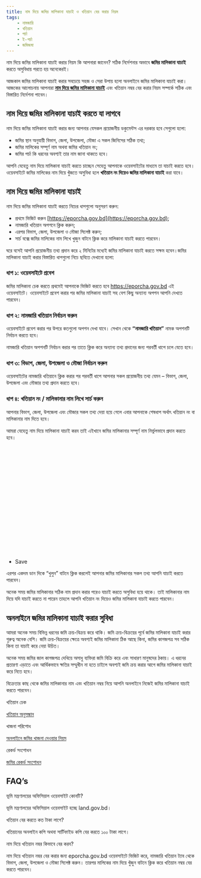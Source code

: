 ```yaml
---
title: নাম দিয়ে জমির মালিকানা যাচাই ও খতিয়ান বের করার নিয়ম
tags: 
    - নামজারি
    - খতিয়ান
    - পর্চা
    - ই-পর্চা
    - জমিজমা
---
```

নাম দিয়ে জমির মালিকানা যাচাই করার নিয়ম কি আপনারা জানেন? সঠিক নির্দেশনার অভাবে **জমির মালিকানা যাচাই** করতে অসুবিধায় পরতে হয় অনেকেরই।

আজকাল জমির মালিকানা যাচাই করার সবচেয়ে সহজ ও সেরা উপায় হলো অনলাইনে জমির মালিকানা যাচাই করা। আজকের আলোচনায় আপনারা **[নাম দিয়ে জমির মালিকানা যাচাই](https://eservicesbd.com/verify-land-ownership/#%E0%A6%A8%E0%A6%BE%E0%A6%AE_%E0%A6%A6%E0%A6%BF%E0%A6%AF%E0%A6%BC%E0%A7%87_%E0%A6%9C%E0%A6%AE%E0%A6%BF%E0%A6%B0_%E0%A6%AE%E0%A6%BE%E0%A6%B2%E0%A6%BF%E0%A6%95%E0%A6%BE%E0%A6%A8%E0%A6%BE_%E0%A6%AF%E0%A6%BE%E0%A6%9A%E0%A6%BE%E0%A6%87)** এবং খতিয়ান নম্বর বের করার নিয়ম সম্পর্কে সঠিক এবং বিস্তারিত নির্দেশনা পাবেন।

নাম দিয়ে জমির মালিকানা যাচাই করতে যা লাগবে
-------------------------------------------

নাম দিয়ে জমির মালিকানা যাচাই করার জন্য আপনার যেসকল প্রয়োজনীয় ডকুমেন্টস এর দরকার হবে সেগুলো হলো:

*   জমির স্থান অনুযায়ী বিভাগ, জেলা, উপজেলা, মৌজা এ সকল জিনিসের সঠিক তথ্য;
*   জমির মালিকের সম্পূর্ণ নাম অথবা জমির খতিয়ান নং;
*   জমির পর্চা কি ধরনের অবশ্যই তার নাম জানা থাকতে হবে। 

আপনি যেহেতু নাম দিয়ে মালিকানা যাচাই করতে চাচ্ছেন সেহেতু আপনাকে ওয়েবসাইটের মাধ্যমে তা যাচাই করতে হবে। ওয়েবসাইটে জমির মালিকের নাম দিয়ে খুঁজতে অসুবিধা হলে **খতিয়ান নং দিয়েও জমির মালিকানা যাচাই** করা যাবে।

**নাম দিয়ে জমির মালিকানা যাচাই**
---------------------------------

নাম দিয়ে জমির মালিকানা যাচাই করতে নিচের ধাপগুলো অনুসরণ করুন:

*   প্রথমে ভিজিট করুন [https://eporcha.gov.bd](https://eporcha.gov.bd);
*   নামজারি খতিয়ান অপশনে ক্লিক করুন;
*   এরপর বিভাগ, জেলা, উপজেলা ও মৌজা সিলেক্ট করুন;
*   সার্চ বক্সে জমির মালিকের নাম লিখে খুজুন বাটনে ক্লিক করে মালিকানা যাচাই করতে পারবেন।

ঘরে বসেই আপনি প্রয়োজনীয় তথ্য প্রদান করে ২ মিনিটের মধ্যেই জমির মালিকানা যাচাই করতে সক্ষম হবেন।জমির মালিকানা যাচাই করার বিস্তারিত ধাপগুলো নিচে ছবিতে দেখানো হলো:

### ধাপ ১: ওয়েবসাইটে প্রবেশ 

জমির মালিকানা চেক করতে প্রথমেই আপনাকে ভিজিট করতে হবে https://eporcha.gov.bd এই ওয়েবসাইটে। ওয়েবসাইটে প্রবেশ করার পর জমির মালিকানা যাচাই সহ বেশ কিছু অন্যান্য অপশন আপনি দেখতে পারবেন।

### ধাপ ২: নামজারি খতিয়ান নির্বাচন করুন

ওয়েবসাইটে প্রবেশ করার পর উপরে কতগুলো অপশন দেখা যাবে। সেখান থেকে **“নামজারি খতিয়ান”** নামক অপশনটি নির্বাচন করতে হবে।

নামজারি খতিয়ান অপশনটি নির্বাচন করার পর তাতে ক্লিক করে অন্যান্য তথ্য প্রদানের জন্য পরবর্তী ধাপে চলে যেতে হবে।


### ধাপ ৩: বিভাগ, জেলা, উপজেলা ও মৌজা নির্বাচন করুন

ওয়েবসাইটের নামজারি খতিয়ানে ক্লিক করার পর পরবর্তী ধাপে আপনার সকল প্রয়োজনীয় তথ্য যেমন – বিভাগ, জেলা, উপজেলা এবং মৌজার তথ্য প্রদান করতে হবে।

### ধাপ ৪: খতিয়ান নং / মালিকানার নাম লিখে সার্চ করুন

আপনার বিভাগ, জেলা, উপজেলা এবং মৌজার সকল তথ্য দেয়া হয়ে গেলে এবার আপনাকে শেষধাপ অর্থাৎ খতিয়ান নং বা মালিকানার নাম দিতে হবে।

আমরা যেহেতু নাম দিয়ে মালিকানা যাচাই করব তাই এইখানে জমির মালিকানার সম্পূর্ণ নাম নির্ভুলভাবে প্রদান করতে হবে।

![নাম দিয়ে জমির মালিকানা যাচাই](data:image/svg+xml,%3Csvg%20xmlns='http://www.w3.org/2000/svg'%20viewBox='0%200%201024%20580'%3E%3C/svg%3E)

*   Save
    

এরপর একদম ডান দিকে “খুলুন” বাটনে ক্লিক করলেই আপনার জমির মালিকানার সকল তথ্য আপনি যাচাই করতে পারবেন।

অনেক সময় জমির মালিকানার সঠিক নাম প্রদান করার পরেও যাচাই করতে অসুবিধা হয়ে থাকে। তাই মালিকানার নাম দিয়ে যদি যাচাই করতে না পারেন তাহলে আপনি খতিয়ান নং দিয়েও জমির মালিকানা যাচাই করতে পারবেন।

**অনলাইনে জমির মালিকানা যাচাই করার সুবিধা** 
--------------------------------------------

আমরা অনেক সময় বিভিন্ন ধরনের জমি ক্রয়-বিক্রয় করে থাকি। জমি ক্রয়-বিক্রয়ের পূর্বে জমির মালিকানা যাচাই করার গুরুত্ব অনেক বেশি। জমি ক্রয়-বিক্রয়ের ক্ষেত্রে অবশ্যই জমির মালিকানা ঠিক আছে কিনা, জমির কাগজপত্র সব সঠিক কিনা তা যাচাই করে নেয়া উচিত।

অনেক সময় জমির জাল কাগজপত্র দেখিয়ে অসাধু ব্যক্তিরা জমি বিক্রি করে এবং সাধারণ মানুষদের ঠকায়। এ ধরনের প্রতারণা এড়াতে এবং আর্থিকভাবে ক্ষতির সম্মুখীন না হতে চাইলে অবশ্যই জমি ক্রয় করার আগে জমির মালিকানা যাচাই করে নিতে হবে।

বিক্রেতার কাছ থেকে জমির মালিকানার নাম এবং খতিয়ান নম্বর নিয়ে আপনি অনলাইনে নিজেই জমির মালিকানা যাচাই করতে পারবেন।

খতিয়ান চেক

[খতিয়ান অনুসন্ধান](https://eservicesbd.com/khatian-check/)

খাজনা পরিশোধ

[অনলাইনে জমির খাজনা দেওয়ার নিয়ম](https://eservicesbd.com/online-khajna-payment-bd/)

রেকর্ড সংশোধন

[জমির রেকর্ড সংশোধন](https://eservicesbd.com/land-record-correction/)

FAQ’s
-----

ভূমি মন্ত্রণালয়ের অফিসিয়াল ওয়েবসাইট কোনটি?

ভূমি মন্ত্রণালয়ের অফিসিয়াল ওয়েবসাইট হচ্ছে land.gov.bd।

খতিয়ান বের করতে কত টাকা লাগে?

খতিয়ানের অনলাইন কপি অথবা সার্টিফাইড কপি বের করতে ১০০ টাকা লাগে।

নাম দিয়ে খতিয়ান নম্বর কিভাবে বের করব?

নাম দিয়ে খতিয়ান নম্বর বের করার জন্য eporcha.gov.bd ওয়েবসাইটে ভিজিট করে, নামজারি খতিয়ান ট্যাব থেকে বিভাগ, জেলা, উপজেলা ও মৌজা সিলেক্ট করুন। তারপর মালিকের নাম দিয়ে খুঁজুন বাটনে ক্লিক করে খতিয়ান নম্বর বের করতে পারবেন।